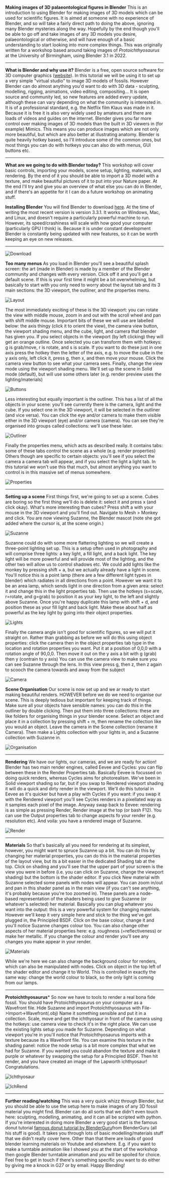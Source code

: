 **Making images of 3D palaeontological figures in Blender**
This is an introduction to using Blender for making images of 3D models which can be used for scientific figures.
It is aimed at someone with no experience of Blender, and so will take a fairly direct path to doing the above, ignoring many Blender mysteries along the way.
Hopefully by the end though you'll be able to go off and take images of any 3D models you desire, palaeontological or otherwise, and will have enough of a basic understanding to start looking into more complex things.
This was originally written for a workshop based around taking images of *Protoichthyosaurus* at the University of Birmingham, using Blender 3.1 in 2022.

****
**What is Blender and why use it?**
Blender is a free, open source software for 3D computer graphics ([website](https://www.blender.org/)).
In this tutorial we will be using it to set up a very simple "virtual studio" to image 3D models of fossils.
However Blender can do almost anything you'd want to do with 3D data - sculpting, modelling, rigging, animations, video editing, compositing...
It is open source and community led, so new features are added every update, although these can vary depending on what the community is interested in.
It is of a professional standard, e.g. the Netflix film Klaus was made in it.
Because it is free it is also very widely used by amateurs and there are loads of videos and guides on the internet.
Blender gives you far more control over making images of 3D models than the built in 3D viewers in (for example) Mimics.
This means you can produce images which are not only more beautiful, but which are also better at illustrating anatomy.
Blender is quite heavily hotkey based, so I'll introduce some of the common ones, but most things you can do with hotkeys you can also do with menus, GUI buttons etc.

****

**What are we going to do with Blender today?**
This workshop will cover basic controls, importing your models, scene setup, lighting, materials, and rendering.
By the end of it you should be able to import a 3D model with a texture, and make beautiful pictures of it to put into your Nature paper.
At the end I'll try and give you an overview of what else you can do in Blender, and if there's an appetite for it I can do a future workshop on animating stuff.


**Installing Blender**
You will find Blender to download [here](https://www.blender.org/download/).
At the time of writing the most recent version is version 3.3.1.
It works on Windows, Mac, and Linux, and doesn't require a particularly powerful machine to run.
However, its speed/crashiness will scale with how good your computer (particularly GPU I think) is.
Because it is under constant development Blender is constantly being updated with new features, so it can be worth keeping an eye on new releases.
****

![Download](https://github.com/rpdearden/Miscellany/blob/master/How-to/Images/Blender_Image1_Download.png "Download")

**Too many menus**
As you load in Blender you'll see a beautiful splash screen: the art (made in Blender) is made by a member of the Blender community and changes with every version.
Click off it and you'll get a default scene.
If this is your first time it might be a bit overwhelming, but basically to start with you only need to worry about the layout tab and its 3 main sections: the 3D viewport, the outliner, and the properties menu.

![Layout](https://github.com/rpdearden/Miscellany/blob/master/How-to/Images/Blender_Image2_Layout.png "Layout")

The most immediately exciting of these is the 3D viewport: you can rotate the view with middle mouse, zoom in and out with the scroll wheel and pan with shift middle mouse.
Important bits of these we will use are labelled below: the axis thingy (click it to orient the view), the camera view button, the viewport shading menu, and the cube, light, and camera that blender has given you.
If you select objects in the viewport (by left clicking) they will get an orange outline.
Once selected you can transform them with hotkeys: g is grab/move, r is rotate, and s is scale. 
If you want to do these just in one axis press the hotkey then the letter of the axis, e.g. to move the cube in the y axis only, left click it, press g, then x, and then move your mouse.
Click the camera view button to see what your camera sees.
Finally, change the view mode using the viewport shading menu.
We'll set up the scene in Solid mode (default), but will use some others later (e.g. render preview uses the lighting/materials)

![Buttons](https://github.com/rpdearden/Miscellany/blob/master/How-to/Images/Blender_Image3_Buttons.png "Buttons")

Less interesting but equally important is the outliner.
This has a list of all the objects in your scene: you'll see currently there is the camera, light and the cube. 
If you select one in the 3D viewport, it will be selected in the outliner (and vice versa).
You can click the eye and/or camera to make them visible either in the 3D viewport (eye) and/or camera (camera).
You can see they're organised into groups called collections: we'll use these later.

![Outliner](https://github.com/rpdearden/Miscellany/blob/master/How-to/Images/Blender_Image4_Outliner.png "Outliner")


Finally the properties menu, which acts as described really.
It contains tabs: some of these tabs control the scene as a whole (e.g. render properties)
Others though are specific to certain objects: you'll see if you select the camera a camera tab will appear, and if you select the light a light tab.
In this tutorial we won't use this that much, but almost anything you want to control is in this massive set of menus somewhere.

![Properties](https://github.com/rpdearden/Miscellany/blob/master/How-to/Images/Blender_Image5_Properties.png "Properties")

****

**Setting up a scene**
First things first, we're going to set up a scene.
Cubes are boring so the first thing we'll do is delete it: select it and press x (and click okay).
What's more interesting than cubes?
Press shift a with your mouse in the 3D viewport and you'll find out.
Navigate to Mesh > Monkey and click.
You are now viewing Suzanne, the Blender mascot (note she got added where the cursor is, at the scene origin.)

![Suzanne](https://github.com/rpdearden/Miscellany/blob/master/How-to/Images/Blender_Image6_Suzanne.png "Suzanne")

Suzanne could do with some more flattering lighting so we will create a three-point lighting set up.
This is a setup often used in photography and will comprise three lights: a key light, a fill light, and a back light.
The key light will be more powerful and will provide most of the lighting, and the other two will allow us to control shadows etc.
We could add lights like the monkey by pressing shift + a, but we actually already have a light in scene.
You'll notice this is a point lamp (there are a few different light types in blender) which radiates in all directions from a point.
However we want it to be an area lamp, which sends light in one direction from a given area: select it and change this in the light properties tab.
Then use the hotkeys (s=scale, r=rotate, and g=grab) to position it as your key light, to the left and slightly above Suzanne.
Once you're happy duplicate this lamp with shift + d, and position these as your fill light and back light.
Make these about half as powerful as the key light by going into their object properties.

![Lights](https://github.com/rpdearden/Miscellany/blob/master/How-to/Images/Blender_Image7_Lights.png "Lights")


Finally the camera angle isn't good for scientific figures, so we will put it straight on.
Rather than grabbing as before we will do this using object properties: click the camera then in the object properties tab type in the location and rotation properties you want.
Put it at a position of 0,0,0 with a rotation angle of 90,0,0.
Then move it out on the y axis a bit with g (grab) then y (contrain to y axis)
You can use the camera view to make sure you can see Suzanne through the lens.
In this view press g, then z, then z again to scooch the camera towards and away from the subject

![Camera](https://github.com/rpdearden/Miscellany/blob/master/How-to/Images/Blender_Image8_Camera.png "Camera")


**Scene Organisation**
Our scene is now set up and we ar ready to start making beautiful renders.
HOWEVER before we do we need to organise our scene.
This is deeply tedious but important for keeping track of things.
Make sure all your objects have sensible names: you can do this in the outliner by double clicking.
Then put them into three collections: these are like folders for organising things in your blender scene.
Select an object and place it in a collection by pressing shift + m, then rename the collection like you would an object.
Leave the camera in the Scene collection (rename it Camera).
Then make a Lights collection with your lights in, and a Suzanne collection with Suzanne in.

![Organisation](https://github.com/rpdearden/Miscellany/blob/master/How-to/Images/Blender_Image9_Organisation.png "Organisation")

****

**Rendering**
We have our lights, our cameras, and we are ready for action!
Blender has two main render engines, called Eevee and Cycles: you can flip between these in the Render Properties tab.
Basically Eevee is focussed on doing quick renders, whereas Cycles aims for photorealism.
We've been in Solid viewport shading so far, but if you swap to Rendered viewport shading it will do a quick and dirty render in the viewport.
We'll do this tutorial in Eevee as it's quicker but have a play with Cycles if you want: if you swap it with the Rendered viewport you'll see Cycles renders in a pixellated way as it samples each pixel of the image.
Anyway swap back to Eevee: rendering is as simple as pressing Render, Render image at the top (or bash F12).
You can use the Output properties tab to change aspects fo your render (e.g. resolution etc).
And voila: you have a rendered image of Suzanne.

![Render](https://github.com/rpdearden/Miscellany/blob/master/How-to/Images/Blender_Image10_Render.png "Render")

****

**Materials**
So that's basically all you need for rendering at its simplest, however, you might want to spruce Suzanne up a bit.
You can do this by changing her material properties, you can do this in the material properties of the layout view, but its a bit easier in the dedicated Shading tab at the top.
Click on shading and you'll see that the upper part of your screen is the view you were in before (i.e. you can click on Suzanne, change the viewport shading) but the bottom is the shader editor.
If you click New material with Suzanne selected some panels with nodes will appear.
You can zoom in/out and pan in this shader panel as in the main view (if you can't see anything, it's probably because you're too zoomed in).
These panels are a node-based representation of the shaders being used to give Suzanne (or whatever's selected) her material.
Basically you can plug whatever you want into the output: this is a very powerful system for changing materials.
However we'll keep it very simple here and stick to the thing we've got plugged in, the Principled BSDF.
Click on the base colour, change it and you'll notice Suzanne changes colour too.
You can also change other aspects of her material properties here: e.g. roughness (=reflectiveness) or make her metallic.
If you change the colour and render you'll see any changes you make appear in your render.

![Materials](https://github.com/rpdearden/Miscellany/blob/master/How-to/Images/Blender_Image11_Materials.png "Materials")

While we're here we can also change the background colour for renders, which can also be manipulated with nodes.
Click on object in the top left of the shader editor and change it to World.
This is controlled in exactly the same way: change the world colour to black, so the only light is coming from our lamps.

****

**Protoichthyosaurus***
So now we have to tools to render a real bona fide fossil.
You should have Protoichthyosaurus on your computer as a Wavefront file.
Hide Suzanne and import Protoichthyosaurus with File->Import->Wavefront(.obj)
Name it something sensible and put it in a collection.
Scale, move and get the ichthyosaur in front of the camera using the hotkeys: use camera view to check it's in the right place.
We can use the existing lights setup you made for Suzanne.
Depending on what viewport you're in you'll notice that Protoichthyosaurus imports with a texture because its a Wavefront file.
You can examine this texture in the shading panel: notice the node setup is a bit more complex that what we had for Suzanne.
If you wanted you could abandon the texture and make it purple or whatever by swapping the setup for a Principled BSDF.
Then hit render, and you have created an image of the Lapworth ichthyosaur! Congratulations.

![Ichthyosaur](https://github.com/rpdearden/Miscellany/blob/master/How-to/Images/Blender_Image12_Ichthyosaur.png "Ichthyosaur")

![IchRend](https://github.com/rpdearden/Miscellany/blob/master/How-to/Images/Blender_Image13_IchRend.png "IchRend")


****

**Further reading/watching**
This was a very quick whizz through Blender, but you should be able to use the setup here to make images of any 3D fossil material you might find.
Blender can do all sorts that we didn't even touch here: sculpting, modelling, animating, and it can all be scripted with python.
If you're interested in doing more Blender a very good start is the famous donut tutorial [famous donut tutorial by BlenderGuru](https://www.youtube.com/watch?v=TPrnSACiTJ4)from BlenderGuru (all his stuff is good).
It takes you through lots of basic modelling/materials stuff that we didn't really cover here.
Other than that there are loads of good blender learning materials on Youtube and elsewhere.
E.g. if you want to make a turntable animation like I showed you at the start of the workshop then google Blender turntable animation and you will be spoiled for choice.
Feel free to get in touch if there's something specific you want to do either by giving me a knock in G27 or by email.
Happy Blending!
****
